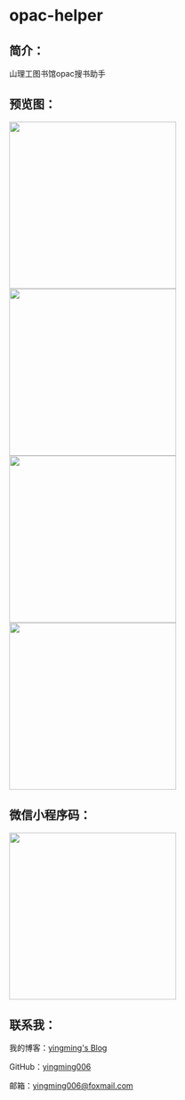# opac-helper
## 简介：

山理工图书馆opac搜书助手

## 预览图：

<img src="https://i.loli.net/2019/12/10/vRpwacsUi1EQCkl.jpg" width=300 >

<img src="https://i.loli.net/2019/12/10/zENgjfqb8QLitFT.jpg" width=300>

<img src="https://i.loli.net/2019/12/10/vdWI4JueGszrKFU.jpg" width=300>

<img src="https://i.loli.net/2019/12/10/NvwRjTHil9ast1J.jpg" width=300>

## 微信小程序码：

<img src="https://i.loli.net/2019/12/10/UA6CVH8tWo5Tf23.jpg" width=300 >

## 联系我：

我的博客：[yingming's Blog](https://yingming006.cn)

GitHub：[yingming006]( https://github.com/yingming006 )

邮箱：yingming006@foxmail.com